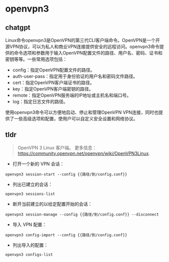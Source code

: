 # openvpn3 
## chatgpt 
Linux命令openvpn3是OpenVPN的第三代CLI客户端命令。OpenVPN是一个开源VPN协议，可以为私人和商业VPN连接提供安全的远程访问。openvpn3命令提供的命令选项和参数用于输入OpenVPN配置文件的路径、用户名、密码、证书和密钥等等。一些常用选项包括：

- config：指定OpenVPN配置文件的路径。
- auth-user-pass：指定用于身份验证的用户名和密码文件路径。
- cert：指定OpenVPN客户端证书的路径。
- key：指定OpenVPN客户端密钥的路径。
- remote：指定OpenVPN服务端的IP地址或主机名和端口号。
- log：指定日志文件的路径。

使用openvpn3命令可以方便地启动、停止和管理OpenVPN VPN连接，同时也提供了一些高级选项和配置，使用户可以自定义安全设置和网络协议。 

## tldr 
 
> OpenVPN 3 Linux 客户端。
> 更多信息：<https://community.openvpn.net/openvpn/wiki/OpenVPN3Linux>.

- 打开一个新的 VPN 会话：

`openvpn3 session-start --config {{路径/到/config.conf}}`

- 列出已建立的会话：

`openvpn3 sessions-list`

- 断开当前建立的以给定配置开始的会话：

`openvpn3 session-manage --config {{路径/到/config.conf}} --disconnect`

- 导入 VPN 配置：

`openvpn3 config-import --config {{路径/到/config.conf}}`

- 列出导入的配置：

`openvpn3 configs-list`
